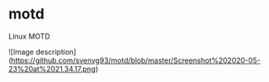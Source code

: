 # motd
Linux MOTD

![Image description] (https://github.com/svenvg93/motd/blob/master/Screenshot%202020-05-23%20at%2021.34.17.png)
